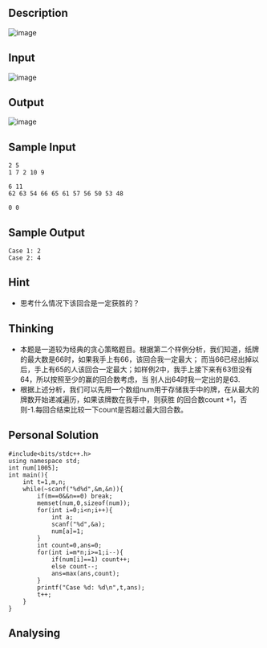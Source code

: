 ## Description
![image](https://github.com/user-attachments/assets/4b4e25b9-1b08-481a-8ef3-9c01a29c28b4)
## Input
![image](https://github.com/user-attachments/assets/315c2235-0c76-4403-9cff-8fe1c06631dd)
## Output
![image](https://github.com/user-attachments/assets/4491483e-6a66-49fe-b71a-1b3cf6db9498)
## Sample Input
```
2 5
1 7 2 10 9

6 11
62 63 54 66 65 61 57 56 50 53 48

0 0
``` 
## Sample Output
```
Case 1: 2
Case 2: 4
```
## Hint
- 思考什么情况下该回合是一定获胜的？
## Thinking
- 本题是一道较为经典的贪心策略题目。根据第二个样例分析，我们知道，纸牌的最大数是66时，如果我手上有66，该回合我一定最大；
而当66已经出掉以后，手上有65的人该回合一定最大；如样例2中，我手上接下来有63但没有64，所以按照至少的赢的回合数考虑，当
别人出64时我一定出的是63.
- 根据上述分析，我们可以先用一个数组num用于存储我手中的牌，在从最大的牌数开始递减遍历，如果该牌数在我手中，则获胜
的回合数count +1，否则-1.每回合结束比较一下count是否超过最大回合数。
## Personal Solution
```
#include<bits/stdc++.h>
using namespace std;
int num[1005];
int main(){
	int t=1,m,n;
	while(~scanf("%d%d",&m,&n)){
		if(m==0&&n==0) break;
		memset(num,0,sizeof(num));
		for(int i=0;i<n;i++){
			int a;
			scanf("%d",&a);
			num[a]=1;
		}
		int count=0,ans=0;
		for(int i=m*n;i>=1;i--){
			if(num[i]==1) count++;
			else count--;
			ans=max(ans,count);
		}
		printf("Case %d: %d\n",t,ans);
		t++;
	}
}
```
## Analysing
